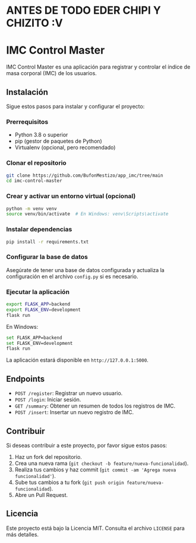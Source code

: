 # ANTES DE TODO EDER CHIPI Y CHIZITO :V 

# IMC Control Master

IMC Control Master es una aplicación para registrar y controlar el índice de masa corporal (IMC) de los usuarios.

## Instalación

Sigue estos pasos para instalar y configurar el proyecto:

### Prerrequisitos

- Python 3.8 o superior
- pip (gestor de paquetes de Python)
- Virtualenv (opcional, pero recomendado)

### Clonar el repositorio

```bash
git clone https://github.com/BufonMestizo/app_imc/tree/main
cd imc-control-master
```

### Crear y activar un entorno virtual (opcional)

```bash
python -m venv venv
source venv/bin/activate  # En Windows: venv\Scripts\activate
```

### Instalar dependencias

```bash
pip install -r requirements.txt
```

### Configurar la base de datos

Asegúrate de tener una base de datos configurada y actualiza la configuración en el archivo `config.py` si es necesario.

### Ejecutar la aplicación

```bash
export FLASK_APP=backend
export FLASK_ENV=development
flask run
```

En Windows:

```bash
set FLASK_APP=backend
set FLASK_ENV=development
flask run
```

La aplicación estará disponible en `http://127.0.0.1:5000`.

## Endpoints

- `POST /register`: Registrar un nuevo usuario.
- `POST /login`: Iniciar sesión.
- `GET /summary`: Obtener un resumen de todos los registros de IMC.
- `POST /insert`: Insertar un nuevo registro de IMC.

## Contribuir

Si deseas contribuir a este proyecto, por favor sigue estos pasos:

1. Haz un fork del repositorio.
2. Crea una nueva rama (`git checkout -b feature/nueva-funcionalidad`).
3. Realiza tus cambios y haz commit (`git commit -am 'Agrega nueva funcionalidad'`).
4. Sube tus cambios a tu fork (`git push origin feature/nueva-funcionalidad`).
5. Abre un Pull Request.

## Licencia

Este proyecto está bajo la Licencia MIT. Consulta el archivo `LICENSE` para más detalles.
